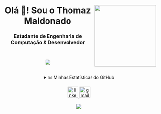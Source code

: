 <div align="center">

<img align="right" height="200" src="https://media3.giphy.com/media/v1.Y2lkPTc5MGI3NjExeHBkYWxuM24zYnR2Mnk0YWczYXIzZHY1Nm8yazlsNms4ZTV3dnU5NSZlcD12MV9pbnRlcm5hbF9naWZfYnlfaWQmY3Q9Zw/Gf1RA1jNSpbbuDE40m/giphy.gif"  />

# Olá 👋! Sou o Thomaz Maldonado
### Estudante de Engenharia de Computação & Desenvolvedor

<br>

<p align="center">
  <a href="https://skillicons.dev">
    <img src="https://skillicons.dev/icons?i=python,go,java,c,docker,git,linux,html,mysql,postgres,sqlite,nginx,postman,react,anaconda,notion,matlab&perline=9" />
  </a>
</p>

<br>

<details>
  <summary>📊 Minhas Estatísticas do GitHub</summary>
  <br>
  <p align="center">
    <img src="https://github-readme-activity-graph.vercel.app/graph?username=Thomika1&theme=redical&area=true" height="150" alt="activity-graph graph" />
    <br><br>
    <img src="https://github-readme-stats.vercel.app/api?username=Thomika1&hide_title=true&hide_rank=true&show_icons=true&include_all_commits=true&count_private=true&disable_animations=false&theme=dark&locale=en&hide_border=false" height="150" alt="stats graph" />
    <img src="https://github-readme-stats.vercel.app/api/top-langs?username=Thomika1&locale=en&hide_title=false&layout=compact&card_width=320&langs_count=8&theme=dark&hide_border=false" height="150" alt="languages graph"  />
  </p>
</details>

<br>

<div align="center">
  <a href="https://www.linkedin.com/in/thomaz-maldonado-bonfim" target="_blank">
    <img src="https://img.shields.io/static/v1?message=LinkedIn&logo=linkedin&label=&color=0077B5&logoColor=white&labelColor=&style=for-the-badge" height="35" alt="linkedin logo"  />
  </a>
  <a href="mailto:thomazmbonfim@gmail.com" target="_blank">
    <img src="https://img.shields.io/static/v1?message=Gmail&logo=gmail&label=&color=D14836&logoColor=white&labelColor=&style=for-the-badge" height="35" alt="gmail logo"  />
  </a>
</div>

<br>

<div align="center">
  <img src="https://visitor-badge.laobi.icu/badge?page_id=Thomika1.Thomika1&right_color=coral"  />
</div>

</div>
